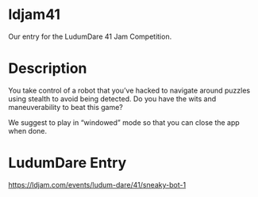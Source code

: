 # ldjam41
Our entry for the LudumDare 41 Jam Competition.

# Description
You take control of a robot that you’ve hacked to navigate around puzzles using stealth to avoid being detected. Do you have the wits and maneuverability to beat this game?

We suggest to play in “windowed” mode so that you can close the app when done.

# LudumDare Entry
https://ldjam.com/events/ludum-dare/41/sneaky-bot-1
